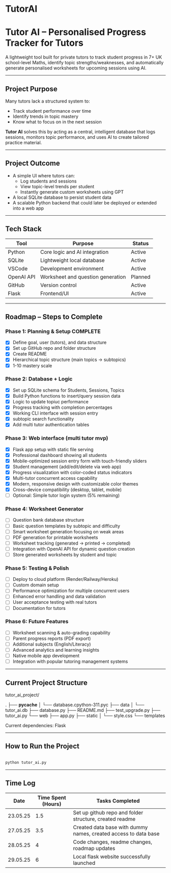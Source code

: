 # TutorAI

# Tutor AI – Personalised Progress Tracker for Tutors

A lightweight tool built for private tutors to track student progress in 7+ UK school-level Maths, identify topic strengths/weaknesses, and automatically generate personalised worksheets for upcoming sessions using AI.

---

## Project Purpose

Many tutors lack a structured system to:
- Track student performance over time
- Identify trends in topic mastery
- Know what to focus on in the next session

**Tutor AI** solves this by acting as a central, intelligent database that logs sessions, monitors topic performance, and uses AI to create tailored practice material.

---

## Project Outcome

- A simple UI where tutors can:
  - Log students and sessions
  - View topic-level trends per student
  - Instantly generate custom worksheets using GPT
- A local SQLite database to persist student data
- A scalable Python backend that could later be deployed or extended into a web app

---

## Tech Stack

| Tool         | Purpose                          | Status |
|--------------|----------------------------------|--------|
| Python       | Core logic and AI integration    | Active |
| SQLite       | Lightweight local database       | Active |
| VSCode       | Development environment          | Active |
| OpenAI API   | Worksheet and question generation | Planned |
| GitHub       | Version control                  | Active |
| Flask        | Frontend/UI                      | Active |

---

## Roadmap – Steps to Complete

### Phase 1: Planning & Setup COMPLETE
- [x] Define goal, user (tutors), and data structure
- [x] Set up GitHub repo and folder structure
- [x] Create README
- [x] Hierarchical topic structure (main topics -> subtopics)
- [x] 1-10 mastery scale
 
### Phase 2: Database + Logic
- [x] Set up SQLite schema for Students, Sessions, Topics
- [x] Build Python functions to insert/query session data
- [x] Logic to update topiuc performance
- [x] Progress tracking with completion percentages
- [x] Working CLI interface with session entry
- [x] subtopic search functionality
- [x] Add multi tutor authentication tables

### Phase 3: Web interface (multi tutor mvp)
- [x] Flask app setup with static file serving
- [x] Professional dashboard showing all students
- [x] Mobile-optimized session entry form with touch-friendly sliders
- [x] Student management (add/edit/delete via web app)
- [x] Progress visualization with color-coded status indicators
- [x] Multi-tutor concurrent access capability
- [x] Modern, responsive design with customizable color themes
- [x] Cross-device compatibility (desktop, tablet, mobile)
- [ ] Optional: Simple tutor login system (5% remaining)

### Phase 4: Worksheet Generator
- [ ] Question bank database structure
- [ ] Basic question templates by subtopic and difficulty
- [ ] Smart worksheet generation focusing on weak areas
- [ ] PDF generation for printable worksheets
- [ ] Worksheet tracking (generated → printed → completed)
- [ ] Integration with OpenAI API for dynamic question creation
- [ ] Store generated worksheets by student and topic

### Phase 5: Testing & Polish
- [ ] Deploy to cloud platform (Render/Railway/Heroku)
- [ ] Custom domain setup
- [ ] Performance optimization for multiple concurrent users
- [ ] Enhanced error handling and data validation
- [ ] User acceptance testing with real tutors
- [ ] Documentation for tutors

### Phase 6: Future Features 
- [ ] Worksheet scanning & auto-grading capability
- [ ] Parent progress reports (PDF export)
- [ ] Additional subjects (English/Literacy)
- [ ] Advanced analytics and learning insights
- [ ] Native mobile app development
- [ ] Integration with popular tutoring management systems

---

## Current Project Structure

tutor_ai_project/

.
├── __pycache__
│   └── database.cpython-311.pyc
├── data
│   └── tutor_ai.db
├── database.py
├── README.md
├── test_upgrade.py
├── tutor_ai.py
└── web
    ├── app.py
    ├── static
    │   └── style.css
    └── templates

Current dependencies: Flask

---

## How to Run the Project

```bash

python tutor_ai.py

```

---

## Time Log

| Date | Time Spent (Hours) | Tasks Completed |
|------|------------|-----------------|
| 23.05.25 | 1.5 | Set up github repo and folder structure, created readme |
| 27.05.25 | 3.5 | Created data base with dummy names, created access to data base |
| 28.05.25 | 4 | Code changes, readme changes, roadmap updates|
| 29.05.25 | 6 | Local flask website successfully launched |











